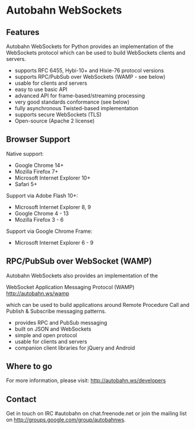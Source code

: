 Autobahn WebSockets
===================

Features
--------

Autobahn WebSockets for Python provides an implementation of the WebSockets
protocol which can be used to build WebSockets clients and servers.

   * supports RFC 6455, Hybi-10+ and Hixie-76 protocol versions
   * supports RPC/PubSub over WebSockets (WAMP - see below)
   * usable for clients and servers
   * easy to use basic API
   * advanced API for frame-based/streaming processing
   * very good standards conformance (see below)
   * fully asynchronous Twisted-based implementation
   * supports secure WebSockets (TLS)
   * Open-source (Apache 2 license)


Browser Support
---------------

Native support:

   * Google Chrome 14+
   * Mozilla Firefox 7+
   * Microsoft Internet Explorer 10+
   * Safari 5+

Support via Adobe Flash 10+:

   * Microsoft Internet Explorer 8, 9
   * Google Chrome 4 - 13
   * Mozilla Firefox 3 - 6

Support via Google Chrome Frame:

   * Microsoft Internet Explorer 6 - 9


RPC/PubSub over WebSocket (WAMP)
--------------------------------

Autobahn WebSockets also provides an implementation of the

   WebSocket Application Messaging Protocol (WAMP)
   http://autobahn.ws/wamp

which can be used to build applications around Remote Procedure Call
and Publish & Subscribe messaging patterns.

   * provides RPC and PubSub messaging
   * built on JSON and WebSockets
   * simple and open protocol
   * usable for clients and servers
   * companion client libraries for jQuery and Android


Where to go
-----------

For more information, please visit: http://autobahn.ws/developers


Contact
-------

Get in touch on IRC #autobahn on chat.freenode.net or join the mailing
list on http://groups.google.com/group/autobahnws.
